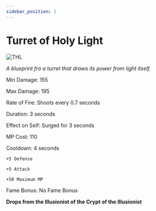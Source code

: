 ```yaml
---
sidebar_position: 1
---
```


# Turret of Holy Light

![THL](https://vwiki.valorserver.com/api/item/picture/turret%20of%20holy%20light)

<i>A blueprint fro a turret that draws its power from light itself.</i>

Min Damage: 155

Max Damage: 195

Rate of Fire: Shoots every 0.7 seconds

Duration: 3 seconds

Effect on Self: Surged for 3 seconds

MP Cost: 110

Cooldown: 4 seconds

    +5 Defense
    
    +5 Attack
    
    +50 Maximum MP

Fame Bonus: No Fame Bonus

**Drops from the Illusionist of the Crypt of the Illusionist**

